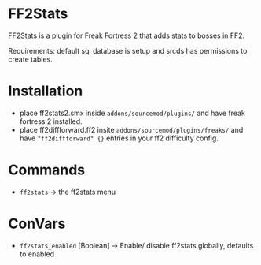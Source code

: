 # FF2Stats

FF2Stats is a plugin for Freak Fortress 2 that adds stats to bosses in FF2.

Requirements: default sql database is setup and srcds has permissions to create tables.

# Installation
* place ff2stats2.smx inside `addons/sourcemod/plugins/` and have freak fortress
  2 installed.
* place ff2diffforward.ff2 insite `addons/sourcemod/plugins/freaks/` and have
  `"ff2diffforward" {}` entries in your ff2 difficulty config.

# Commands
* `ff2stats` -> the ff2stats menu

# ConVars
* `ff2stats_enabled` [Boolean] -> Enable/ disable ff2stats globally, defaults to enabled

